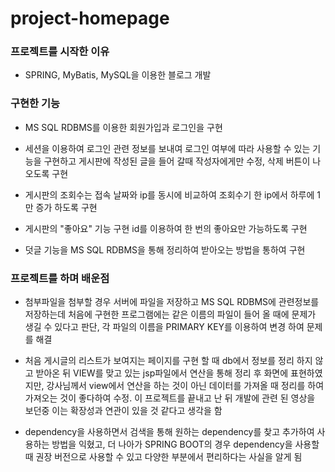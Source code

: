 # project-homepage

### 프로젝트를 시작한 이유

- SPRING, MyBatis, MySQL을 이용한 블로그 개발

### 구현한 기능

-  MS SQL RDBMS를 이용한 회원가입과 로그인을 구현

- 세션을 이용하여 로그인 관련 정보를 보내여 로그인 여부에 따라 사용할 수 있는 기능을 구현하고 게시판에 작성된 글을 들어 갈때 작성자에게만 수정, 삭제 버튼이 나오도록 구현

- 게시판의 조회수는 접속 날짜와 ip를 동시에 비교하여 조회수기 한 ip에서 하루에 1만 증가 하도록 구현

- 게시판의 "좋아요" 기능 구현 id를 이용하여 한 번의 좋아요만 가능하도록 구현

- 덧글 기능을  MS SQL RDBMS을 통해 정리하여 받아오는 방법을 통하여 구현

### 프로젝트를 하며 배운점

- 첨부파일을 첨부할 경우 서버에 파일을 저장하고 MS SQL RDBMS에 관련정보를 저장하는데 처음에 구현한 프로그램에는 같은 이름의 파일이 들어 올 때에 문제가 생길 수 있다고 판단, 각 파일의 이름을 PRIMARY KEY를 이용하여 변경 하여 문제를 해결

- 처음 게시글의 리스트가 보여지는 페이지를 구현 할 때 db에서 정보를 정리 하지 않고 받아온 뒤 VIEW를 맞고 있는 jsp파일에서 연산을 통해 정리 후 화면에 표현하였지만, 강사님께서 view에서 연산을 하는 것이 아닌 데이터를 가져올 때 정리를 하여 가져오는 것이 좋다하여 수정.
이 프로젝트를 끝내고 난 뒤 개발에 관련 된 영상을 보던중 이는 확장성과 연관이 있을 것 같다고 생각을 함

- dependency을 사용하면서 검색을 통해 원하는 dependency를 찾고 추가하여 사용하는 방법을 익혔고, 더 나아가 SPRING BOOT의 경우 dependency을 사용할 때 권장 버전으로 사용할 수 있고 다양한 부분에서 편리하다는 사실을 알게 됨
